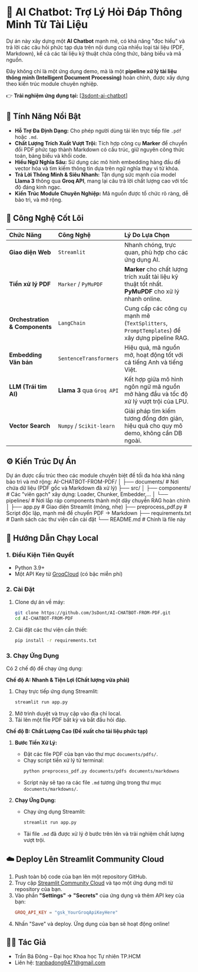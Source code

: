# 🤖 AI Chatbot: Trợ Lý Hỏi Đáp Thông Minh Từ Tài Liệu

Dự án này xây dựng một **AI Chatbot** mạnh mẽ, có khả năng "đọc hiểu" và trả lời các câu hỏi phức tạp dựa trên nội dung của nhiều loại tài liệu (PDF, Markdown), kể cả các tài liệu kỹ thuật chứa công thức, bảng biểu và mã nguồn.

Đây không chỉ là một ứng dụng demo, mà là một **pipeline xử lý tài liệu thông minh (Intelligent Document Processing)** hoàn chỉnh, được xây dựng theo kiến trúc module chuyên nghiệp.

👉 **Trải nghiệm ứng dụng tại:** [[3sdont-ai-chatbot](https://3sdont-ai-chatbot-from-pdf.streamlit.app/)]

## 🎯 Tính Năng Nổi Bật

- **Hỗ Trợ Đa Định Dạng:** Cho phép người dùng tải lên trực tiếp file `.pdf` hoặc `.md`.
- **Chất Lượng Trích Xuất Vượt Trội:** Tích hợp công cụ **Marker** để chuyển đổi PDF phức tạp thành Markdown có cấu trúc, giữ nguyên công thức toán, bảng biểu và khối code.
- **Hiểu Ngữ Nghĩa Sâu:** Sử dụng các mô hình embedding hàng đầu để vector hóa và tìm kiếm thông tin dựa trên ngữ nghĩa thay vì từ khóa.
- **Trả Lời Thông Minh & Siêu Nhanh:** Tận dụng sức mạnh của model **Llama 3** thông qua **Groq API**, mang lại câu trả lời chất lượng cao với tốc độ đáng kinh ngạc.
- **Kiến Trúc Module Chuyên Nghiệp:** Mã nguồn được tổ chức rõ ràng, dễ bảo trì, và mở rộng.

## 🧠 Công Nghệ Cốt Lõi

| Chức Năng | Công Nghệ | Lý Do Lựa Chọn |
| :--- | :--- | :--- |
| **Giao diện Web** | `Streamlit` | Nhanh chóng, trực quan, phù hợp cho các ứng dụng AI. |
| **Tiền xử lý PDF** | `Marker` / `PyMuPDF` | **Marker** cho chất lượng trích xuất tài liệu kỹ thuật tốt nhất. **PyMuPDF** cho xử lý nhanh online. |
| **Orchestration & Components** | `LangChain` | Cung cấp các công cụ mạnh mẽ (`TextSplitters`, `PromptTemplates`) để xây dựng pipeline RAG. |
| **Embedding Văn bản** | `SentenceTransformers` | Hiệu quả, mã nguồn mở, hoạt động tốt với cả tiếng Anh và tiếng Việt. |
| **LLM (Trái tim AI)** | **Llama 3** qua `Groq API` | Kết hợp giữa mô hình ngôn ngữ mã nguồn mở hàng đầu và tốc độ xử lý vượt trội của LPU. |
| **Vector Search** | `Numpy` / `Scikit-learn` | Giải pháp tìm kiếm tương đồng đơn giản, hiệu quả cho quy mô demo, không cần DB ngoài. |

## ⚙️ Kiến Trúc Dự Án

Dự án được cấu trúc theo các module chuyên biệt để tối đa hóa khả năng bảo trì và mở rộng:
AI-CHATBOT-FROM-PDF/
│
├── documents/ # Nơi chứa dữ liệu (PDF gốc và Markdown đã xử lý)
├── src/
│ ├── components/ # Các "viên gạch" xây dựng: Loader, Chunker, Embedder,...
│ └── pipelines/ # Nơi lắp ráp components thành một dây chuyền RAG hoàn chỉnh
│
├── app.py # Giao diện Streamlit (mỏng, nhẹ)
├── preprocess_pdf.py # Script độc lập, mạnh mẽ để chuyển PDF -> Markdown
├── requirements.txt # Danh sách các thư viện cần cài đặt
└── README.md # Chính là file này


## 🚀 Hướng Dẫn Chạy Local

### 1. Điều Kiện Tiên Quyết
- Python 3.9+
- Một API Key từ [GroqCloud](https://console.groq.com/keys) (có bậc miễn phí)

### 2. Cài Đặt

1.  Clone dự án về máy:
    ```bash
    git clone https://github.com/3sDont/AI-CHATBOT-FROM-PDF.git
    cd AI-CHATBOT-FROM-PDF
    ```

2.  Cài đặt các thư viện cần thiết:
    ```bash
    pip install -r requirements.txt
    ```

### 3. Chạy Ứng Dụng

Có 2 chế độ để chạy ứng dụng:

**Chế độ A: Nhanh & Tiện Lợi (Chất lượng vừa phải)**

1.  Chạy trực tiếp ứng dụng Streamlit:
    ```bash
    streamlit run app.py
    ```
2.  Mở trình duyệt và truy cập vào địa chỉ local.
3.  Tải lên một file PDF bất kỳ và bắt đầu hỏi đáp.

**Chế độ B: Chất Lượng Cao (Đề xuất cho tài liệu phức tạp)**

1.  **Bước Tiền Xử Lý:**
    - Đặt các file PDF của bạn vào thư mục `documents/pdfs/`.
    - Chạy script tiền xử lý từ terminal:
      ```bash
      python preprocess_pdf.py documents/pdfs documents/markdowns
      ```
    - Script này sẽ tạo ra các file `.md` tương ứng trong thư mục `documents/markdowns/`.

2.  **Chạy Ứng Dụng:**
    - Chạy ứng dụng Streamlit:
      ```bash
      streamlit run app.py
      ```
    - Tải file `.md` đã được xử lý ở bước trên lên và trải nghiệm chất lượng vượt trội.

## ☁️ Deploy Lên Streamlit Community Cloud

1.  Push toàn bộ code của bạn lên một repository GitHub.
2.  Truy cập [Streamlit Community Cloud](https://streamlit.io/cloud) và tạo một ứng dụng mới từ repository của bạn.
3.  Vào phần **"Settings" -> "Secrets"** của ứng dụng và thêm API key của bạn:
    ```toml
    GROQ_API_KEY = "gsk_YourGroqApiKeyHere"
    ```
4.  Nhấn "Save" và deploy. Ứng dụng của bạn sẽ hoạt động online!

## 👨‍💻 Tác Giả

- Trần Bá Đông – Đại học Khoa học Tự nhiên TP.HCM
- Liên hệ: [tranbadong9471@gmail.com](mailto:tranbadong9471@gmail.com)
